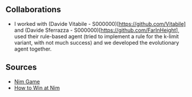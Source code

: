 ## Collaborations
- I worked with (Davide Vitabile - S000000)[https://github.com/Vitabile] and (Davide Sferrazza - S000000)[https://github.com/FarInHeight], used their rule-based agent (tried to implement a rule for the k-limit variant, with not much success) and we developed the evolutionary agent together.

## Sources
- [Nim Game](https://en.wikipedia.org/wiki/Nim)
- [How to Win at Nim](https://www.archimedes-lab.org/How_to_Solve/Win_at_Nim.html)